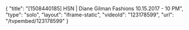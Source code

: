 {
    "title": "[1508440185] HSN | Diane Gilman Fashions 10.15.2017 - 10 PM",
    "type": "solo",
    "layout": "iframe-static",
    "videoId": "123178599",
    "url": "\/tvpembed\/123178599"
}